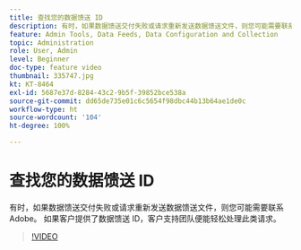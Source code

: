 ```yaml
---
title: 查找您的数据馈送 ID
description: 有时，如果数据馈送交付失败或请求重新发送数据馈送文件，则您可能需要联系 Adobe。 如果客户提供了数据馈送 ID，客户支持团队便能轻松处理此类请求。
feature: Admin Tools, Data Feeds, Data Configuration and Collection
topic: Administration
role: User, Admin
level: Beginner
doc-type: feature video
thumbnail: 335747.jpg
kt: KT-8464
exl-id: 5687e37d-8284-43c2-9b5f-39852bce538a
source-git-commit: dd65de735e01c6c5654f98dbc44b13b64ae1de0c
workflow-type: ht
source-wordcount: '104'
ht-degree: 100%

---
```


# 查找您的数据馈送 ID

有时，如果数据馈送交付失败或请求重新发送数据馈送文件，则您可能需要联系 Adobe。 如果客户提供了数据馈送 ID，客户支持团队便能轻松处理此类请求。


>[!VIDEO](https://video.tv.adobe.com/v/335747/?quality=12&learn=on)
